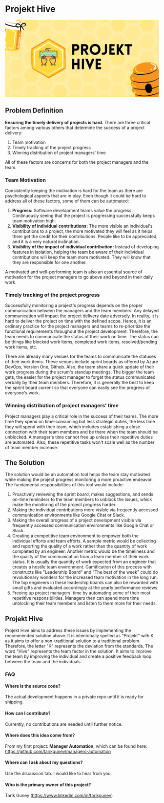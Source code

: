 # Projekt Hive

![Projekt Hive](./projekt-hive-banner.png)

## Problem Definition

**Ensuring the timely delivery of projects is hard.** There are three critical factors among various others that determine the success of a project delivery: 

1. Team motivation
2. Timely tracking of the project progress
3. Winning distribution of project managers' time

All of these factors are concerns for both the project managers and the team.

### Team Motivation

Consistently keeping the motivation is hard for the team as there are psychological aspects that are in play. Even though it could be hard to address all of these factors, some of them can be automated:

1. **Progress:** Software development teams value the progress. Continuously seeing that the project is progressing successfully keeps team motivation high.
2. **Visibility of individual contributions:** The more visible an individual's contributions to a project, the more motivated they will feel as it helps them get the credit for their contributions. People like to be appreciated, and it is a very natural inclination.
3. **Visibility of the impact of individual contribution:** Instead of developing features in isolation, helping the team be aware of their individual contributions will keep the team more motivated. They will know that they are responsible for one another.

A motivated and well-performing team is also an essential source of motivation for the project managers to go above and beyond in their daily work.

### Timely tracking of the project progress

Successfully monitoring a project's progress depends on the proper communication between the managers and the team members. Any delayed communication will impact the project delivery date adversely. In reality, it is hard to deliver the project on time with the defined scope. Hence, it is an ordinary practice for the project managers and teams to re-prioritize the functional requirements throughout the project development. Therefore, the team needs to communicate the status of their work on time. The status can be things like blocked work items, completed work items, resolved/pending work items, etc.

There are already many venues for the teams to communicate the statuses of their work items. These venues include sprint boards as offered by Azure DevOps, Version One, Github. Also, the team share a quick update of their work progress during the scrum's standup meetings. The bigger the team gets, the easier for the project manager to forget the status communicated verbally by their team members. Therefore, it is generally the best to keep the sprint board current so that everyone can easily see the progress of everyone's work.

### Winning distribution of project managers' time

Project managers play a critical role in the success of their teams. The more time they spend on time-consuming but less strategic duties, the less time they will spend with their team, which includes establishing a close connection with their team members and be there when the team should be unblocked. A manager's time cannot free up unless their repetitive duties are automated. Also, these repetitive tasks won't scale well as the number of team member increase.

## The Solution

The solution would be an automation tool helps the team stay motivated while making the project progress monitoring a more proactive endeavor. The fundamental responsibilities of this tool would include:

1. Proactively reviewing the sprint board, makes suggestions, and sends on-time reminders to the team members to unblock the issues, whick make the monitoring of the project progress harder.
2. Making the individual contributions more visible via frequently accessed communication environments like Google Chat or Slack.
3. Making the overall progress of a project development visible via frequently accessed communication environments like Google Chat or Slack.
3. Creating a competitive team environment to empower both the individual efforts and team efforts. A sample metric would be collecting and reporting the quality of a work rather than the quantity of work completed by an engineer. Another metric would be the timeliness and the quality of the communication from a team member of their work status. It is usually the quantity of work expected from an engineer that creates a hostile team environment. Gamification of this process with constructs like "Leadership Board" and "The best of the week" could do revolutionary wonders for the increased team motivation in the long run. The top engineers in these leadership boards can also be rewarded with small gifts and evaluated accordingly at the yearly performance reviews.
4. Freeing up project managers' time by automating some of their most repetitive responsibilities. Managers then can spend more time unblocking their team members and listen to them more for their needs.

## Projekt Hive

Projekt Hive aims to address these issues by implementing the recommended solution above. It is intentonally spelled as "Projekt" with K as it aims to offer a non-traditional solution to a traditional problem. Therefore, the letter "K" represents the deviation from the standards. The word "Hive" represents the team factor in the solution. It aims to improve the team by improving the individual and create a positive feedback loop between the team and the individuals. 

### FAQ

#### Where is the source code?

The actual development happens in a private repo until it is ready for shipping.

#### How can I contribute?

Currently, no contributions are needed until further notice.

#### Where does this idea come from?

From my first project: **Manager Automation**, which can be found here: https://github.com/tarikguney/managers-automation

#### Where can I ask about my questions?

Use the discussion tab. I would like to hear from you.

#### Who is the primary owner of this project?

Tarik Guney (https://www.linkedin.com/in/tarikguney)

